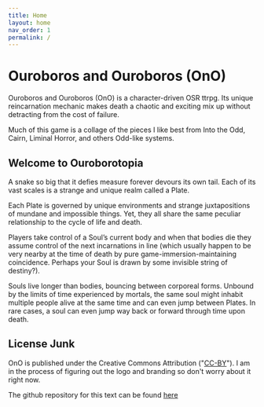 ```yaml
---
title: Home
layout: home
nav_order: 1
permalink: /
---
```

# **Ouroboros and Ouroboros (OnO)**

<p>Ouroboros and Ouroboros (OnO) is a character-driven OSR ttrpg. Its unique reincarnation mechanic makes death a chaotic and exciting mix up without detracting from the cost of failure.</p>

<p>Much of this game is a collage of the pieces I like best from Into the Odd, Cairn, Liminal Horror, and others Odd-like systems.</p>

## Welcome to Ouroborotopia

<p>A snake so big that it defies measure forever devours its own tail. Each of its vast scales is a strange and unique realm called a Plate.</p>
<p>​Each Plate is governed by unique environments and strange juxtapositions of mundane and impossible things. Yet, they all share the same peculiar relationship to the cycle of life and death.</p>
<p>Players take control of a Soul’s current body and when that bodies die they assume control of the next incarnations in line (which usually happen to be very nearby at the time of death by pure game-immersion-maintaining coincidence. Perhaps your Soul is drawn by some invisible string of destiny?).</p>
<p>Souls live longer than bodies, bouncing between corporeal forms. Unbound by the limits of time experienced by mortals, the same soul might inhabit multiple people alive at the same time and can even jump between Plates. In rare cases, a soul can even jump way back or forward through time upon death.</p>

## License Junk
OnO is published under the Creative Commons Attribution ("[CC-BY](https://creativecommons.org/licenses/by/2.0/)"). I am in the process of figuring out the logo and branding so don't worry about it right now.

The github repository for this text can be found [here](https://github.com/alicepow/OnO)
